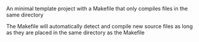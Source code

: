 
An minimal template project with a Makefile that only compiles files in the same directory

The Makefile will automatically detect and compile new source files as long 
as they are placed in the same directory as the Makefile


